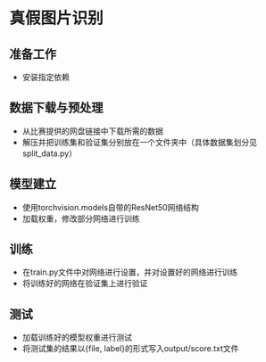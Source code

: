 # 真假图片识别

## 准备工作
- 安装指定依赖

## 数据下载与预处理
- 从比赛提供的网盘链接中下载所需的数据
- 解压并把训练集和验证集分别放在一个文件夹中（具体数据集划分见split_data.py）


## 模型建立
- 使用torchvision.models自带的ResNet50网络结构
- 加载权重，修改部分网络进行训练

## 训练
- 在train.py文件中对网络进行设置，并对设置好的网络进行训练
- 将训练好的网络在验证集上进行验证

## 测试
- 加载训练好的模型权重进行测试
- 将测试集的结果以{file, label}的形式写入output/score.txt文件
